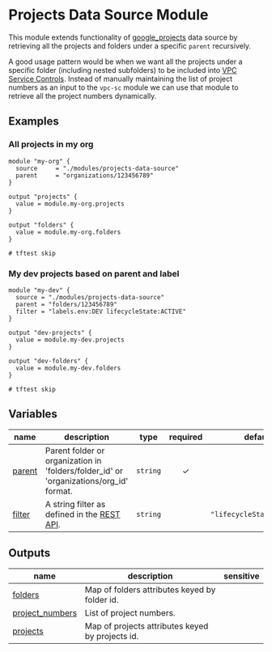# Projects Data Source Module 

This module extends functionality of [google_projects](https://registry.terraform.io/providers/hashicorp/google/latest/docs/data-sources/projects) data source by retrieving all the projects and folders under a specific `parent` recursively. 

A good usage pattern would be when we want all the projects under a specific folder (including nested subfolders) to be included into [VPC Service Controls](../vpc-sc/). Instead of manually maintaining the list of project numbers as an input to the `vpc-sc` module we can use that module to retrieve all the project numbers dynamically.

## Examples

### All projects in my org

```hcl
module "my-org" {
  source     = "./modules/projects-data-source"
  parent     = "organizations/123456789"
}

output "projects" {
  value = module.my-org.projects
}

output "folders" {
  value = module.my-org.folders
}

# tftest skip
```

### My dev projects based on parent and label

```hcl
module "my-dev" {
  source = "./modules/projects-data-source"
  parent = "folders/123456789"
  filter = "labels.env:DEV lifecycleState:ACTIVE"   
}

output "dev-projects" {
  value = module.my-dev.projects
}

output "dev-folders" {
  value = module.my-dev.folders
}

# tftest skip
```
<!-- BEGIN TFDOC -->

## Variables

| name | description | type | required | default |
|---|---|:---:|:---:|:---:|
| [parent](variables.tf#L17) | Parent folder or organization in 'folders/folder_id' or 'organizations/org_id' format. | <code>string</code> | ✓ |  |
| [filter](variables.tf#L26) | A string filter as defined in the [REST API](https://cloud.google.com/resource-manager/reference/rest/v1/projects/list#query-parameters). | <code>string</code> |  | <code>&#34;lifecycleState:ACTIVE&#34;</code> |

## Outputs

| name | description | sensitive |
|---|---|:---:|
| [folders](outputs.tf#L17) | Map of folders attributes keyed by folder id. |  |
| [project_numbers](outputs.tf#L27) | List of project numbers. |  |
| [projects](outputs.tf#L22) | Map of projects attributes keyed by projects id. |  |

<!-- END TFDOC -->
